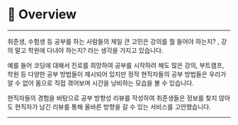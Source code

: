 # 🧩 Overview

---

취준생, 수험생 등 공부를 하는 사람들의 제일 큰 고민은 강의를 뭘 들어야 하는지? , 강의 말고 학원에 다녀야 하는지? 라는 생각을 가지고 있습니다.

예를 들어 코딩에 대해서 진로를 희망하여 공부를 시작하려 해도 많은 강의, 부트캠프, 학원 등 다양한 공부 방법들이 제시되어 있지만 정작 현직자들의 공부 방법들은 우리가 알 수 없어 몸으로 직접 겪어보며 시간을 낭비하는 모습을 볼 수 있습니다.

현직자들의 경험을 바탕으로 공부 방향성 리뷰를 작성하여 취준생들은 정보를 찾지 않아도 현직자가 남긴 리뷰를 통해 올바른 방향을 갈 수 있는 서비스를 고안했습니다.

---
